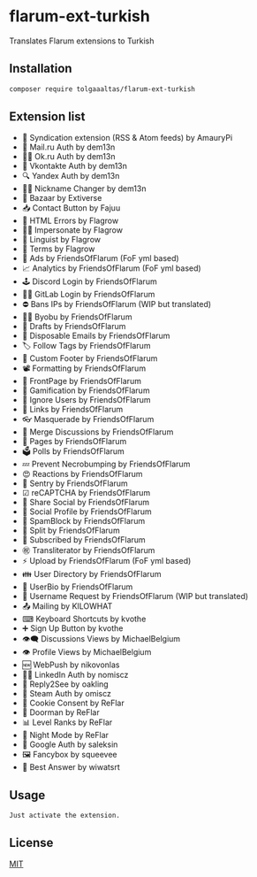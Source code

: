 # flarum-ext-turkish

Translates Flarum extensions to Turkish

## Installation

```bash
composer require tolgaaaltas/flarum-ext-turkish
```

## Extension list

- 🌊 Syndication extension (RSS & Atom feeds) by AmauryPi
- 📮 Mail.ru Auth by dem13n
- 🧍‍♀️ Ok.ru Auth by dem13n
- 💭 Vkontakte Auth by dem13n
- 🔍 Yandex Auth by dem13n
- 🤹‍♀️ Nickname Changer by dem13n
- 🛒 Bazaar by Extiverse
- 📥 Contact Button by Fajuu
- 🧯 HTML Errors by Flagrow
- 🕵️‍♂️ Impersonate by Flagrow
- 👅 Linguist by Flagrow
- 📄 Terms by Flagrow
- 🤑 Ads by FriendsOfFlarum (FoF yml based)
- 📈 Analytics by FriendsOfFlarum (FoF yml based)
- 🕹 Discord Login by FriendsOfFlarum
- 👩‍💻 GitLab Login by FriendsOfFlarum
- ⛔ Bans IPs by FriendsOfFlarum (WIP but translated)
- 👨‍💻 Byobu by FriendsOfFlarum
- 💾 Drafts by FriendsOfFlarum
- 📧 Disposable Emails by FriendsOfFlarum
- 🏷 Follow Tags by FriendsOfFlarum
- 📝 Custom Footer by FriendsOfFlarum
- 📽 Formatting by FriendsOfFlarum
- 📑 FrontPage by FriendsOfFlarum
- 🎰 Gamification by FriendsOfFlarum
- 🤬 Ignore Users by FriendsOfFlarum
- 🔗 Links by FriendsOfFlarum
- 👓 Masquerade by FriendsOfFlarum
- 🤝 Merge Discussions by FriendsOfFlarum
- 📃 Pages by FriendsOfFlarum
- 🗳 Polls by FriendsOfFlarum
- 💤 Prevent Necrobumping by FriendsOfFlarum
- 😍 Reactions by FriendsOfFlarum
- 🗿 Sentry by FriendsOfFlarum
- ☑ reCAPTCHA by FriendsOfFlarum
- 💌 Share Social by FriendsOfFlarum
- 🤳 Social Profile by FriendsOfFlarum
- 🚷 SpamBlock by FriendsOfFlarum
- 👐 Split by FriendsOfFlarum
- 🏃 Subscribed by FriendsOfFlarum
- ㊗️ Transliterator by FriendsOfFlarum
- ⚡ Upload by FriendsOfFlarum (FoF yml based)
- 👪 User Directory by FriendsOfFlarum
- 📖 UserBio by FriendsOfFlarum
- 🎃 Username Request by FriendsOfFlarum (WIP but translated)
- 📤 Mailing by KILOWHAT
- ⌨ Keyboard Shortcuts by kvothe
- ➕ Sign Up Button by kvothe
- 👁‍🗨 Discussions Views by MichaelBelgium
- 👁 Profile Views by MichaelBelgium
- 🆕 WebPush by nikovonlas
- 👨‍💼 LinkedIn Auth by nomiscz
- 👀 Reply2See by oakling
- 🎲 Steam Auth by omiscz
- 🍪 Cookie Consent by ReFlar
- 🚪 Doorman by ReFlar
- 📊 Level Ranks by ReFlar
- 🌃 Night Mode by ReFlar
- 🔎 Google Auth by saleksin
- 🖼 Fancybox by squeevee
- 💬 Best Answer by wiwatsrt

## Usage

```
Just activate the extension.
```

## License
[MIT](https://choosealicense.com/licenses/mit/)
